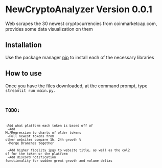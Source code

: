 # NewCryptoAnalyzer Version 0.0.1

Web scrapes the 30 newest cryptocurrencies from coinmarketcap.com, provides some data visualization on them
## Installation 
  Use the package manager [pip](https://pip.pypa.io/en/stable/) to install each of the necessary libraries

## How to use
  Once you have the files downloaded, at the command prompt, type <code>streamlit run main.py<code>.

## TODO: <br />
  -Add what platform each token is based off of <br />
  -Add ML/Regression to charts of older tokens <br /> 
  -Pull newest tokens from other websites compare 1h, 24h growth % <br />
  -Merge Branches together <br />
  -Add higher fidelity jpgs to website title, as well as the col2 df for the token or the platform <br />
  -Add discord notification functionality for sudden great growth and volume deltas <br />
  

